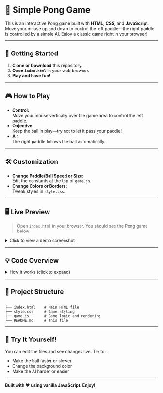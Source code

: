 # 🏓 Simple Pong Game

This is an interactive Pong game built with **HTML**, **CSS**, and **JavaScript**.  
Move your mouse up and down to control the left paddle—the right paddle is controlled by a simple AI. Enjoy a classic game right in your browser!

---

## 🚀 Getting Started

1. **Clone or Download** this repository.
2. **Open `index.html`** in your web browser.
3. **Play and have fun!**

---

## 🎮 How to Play

- **Control:**  
  Move your mouse vertically over the game area to control the left paddle.
- **Objective:**  
  Keep the ball in play—try not to let it pass your paddle!
- **AI:**  
  The right paddle follows the ball automatically.

---

## 🛠️ Customization

- **Change Paddle/Ball Speed or Size:**  
  Edit the constants at the top of `game.js`.
- **Change Colors or Borders:**  
  Tweak styles in `style.css`.

---

## 🖥️ Live Preview

> Open `index.html` in your browser. You should see the Pong game below:

<details>
<summary>Click to view a demo screenshot</summary>

![Pong Game Screenshot](screenshot.png)

</details>

---

## 💡 Code Overview

<details>
<summary>How it works (click to expand)</summary>

- The game uses an HTML `<canvas>` for drawing.
- The left paddle follows your mouse.
- The right paddle is AI-controlled and tracks the ball.
- Collision detection is handled in JavaScript.
- Ball resets to the center if it goes out of bounds.

</details>

---

## 📁 Project Structure

```
.
├── index.html    # Main HTML file
├── style.css     # Game styling
├── game.js       # Game logic and rendering
└── README.md     # This file
```

---

## 🧩 Try It Yourself!

You can edit the files and see changes live. Try to:

- Make the ball faster or slower
- Change the background color
- Make the AI harder or easier

---

**Built with ❤️ using vanilla JavaScript. Enjoy!**
